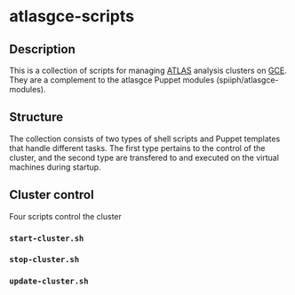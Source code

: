 # atlasgce-scripts

## Description

This is a collection of scripts for managing [ATLAS](atlas.cern.ch) analysis clusters on [GCE](https://cloud.google.com/products/compute-engine). They are a complement to the atlasgce Puppet modules (spiiph/atlasgce-modules).

## Structure

The collection consists of two types of shell scripts and Puppet templates that handle different tasks. The first type pertains to the control of the cluster, and the second type are transfered to and executed on the virtual machines during startup.

## Cluster control

Four scripts control the cluster

### `start-cluster.sh`

### `stop-cluster.sh`

### `update-cluster.sh`
